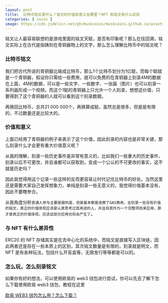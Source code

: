 ```yaml
---
layout: post
title:  比特币铭文是什么？铭文的价值和意义在哪里？NFT 和铭文有什么区别
categories: [ coins ]
image: https://cdn.jsdelivr.net/gh/muskcoins/muskcoins.github.io/assets/images/btc-intro.webp
--- 
```

铭文让人最容易联想的是游戏里面的铭文天赋，是否有印象呢？那么在往回溯，铭文实际上在古代是指铸刻在青铜器物上的文字，那么怎么理解比特币中的铭文呢？

### 比特币铭文
我们把古代所说的青铜器比喻成比特币，那么1个比特币划分为1亿聪，而每个聪就是一个青铜器，假设你只需给一些费用，就可以免费的在青铜器上刻录4M的数据在上面，4M的数据，可以是一些文字、一些数字、一张画（图片）也可以刻录一系列画形成一个视频。而这个1聪的青铜器上只允许一个人刻录，想想这价值，只要得到了这个青铜器的人就可以看到这个刻录数据。

再换回比特币，总共21 000 000个，再换算成聪，虽然总是很多，但是是有限的，不过数量还是比较大的。

### 价值和意义
上面已经用了青铜器的例子来表示了这个价值，因此刻录的内容也是非常关键，那么刻录什么才会更有重大价值意义呢？

从我的理解，刻录一些历史事件是非常有意义的，比如我们一些重大的历史事件，刻录以后不可更改，并且谁都可以获取到，变成一个公认的不可更改的事实，这不就是历史吗？

因此我觉得用这个记录一些这样的反而更容易让时代记住比特币的好处。当然这里还是需要大家自己发挥想象力，单纯是刻录一些无意义的，我觉得价值基本没有，因此不要瞎参合。

从我角度分析`普通人参与主要是跟热度，但是基本都是浪费了GAS费用，去刻录一些没有价值的铭文，真正的价值体现应该是认真思考过其用途的人，并且将其作为一个完整项目来应用，那才是真正的价值体现，应该这部分应用也将会产生了`。

### 与 NFT 有什么差异性
ERC20 的 NFT 存储其实是在去中心化的系统中，而铭文是直接写入区块链，因此两者还是存在一些本质上的区别，其次铭文数量是有限的，刻录就是明文，而 NFT 是有各种玩法，包括什么开盲盒等，无限发行等等都是可以的。

### 怎么玩，怎么刻录铭文
如果你有好的想法，可以使用欧易的 web3 钱包进行尝试，你可以先去了解下怎么下载使用欧易 web3 钱包，教程在这里

[欧易 WEB3 钱包怎么用？怎么下载？](/okx-web3/)